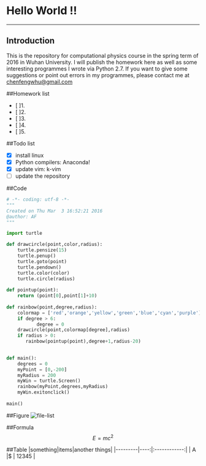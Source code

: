 # **Hello World !!**
------

## Introduction
This is the repository for computational physics course in the spring term of 2016 in Wuhan University. 
I will publish the homework here as well as some interesting programmes I wrote via Python 2.7.
If you want to give some suggestions or point out errors in my programmes, please contact me at chenfengwhu@gmail.com 

##Homework list
- [ ]1.
- [ ]2.
- [ ]3.
- [ ]4.
- [ ]5.

##Todo list 
- [x] install linux 
- [x] Python compilers: Anaconda!
- [x] update vim: k-vim
- [ ] update the repository

##Code
```python
# -*- coding: utf-8 -*-
"""
Created on Thu Mar  3 16:52:21 2016
@author: AF
"""

import turtle

def drawcircle(point,color,radius):
    turtle.pensize(15)
    turtle.penup()
    turtle.goto(point)
    turtle.pendown()
    turtle.color(color)
    turtle.circle(radius)
    
def pointup(point):
    return (point[0],point[1]+10)
    
def rainbow(point,degree,radius):
    colormap = ['red','orange','yellow','green','blue','cyan','purple']
    if degree > 6:
           degree = 0
    drawcircle(point,colormap[degree],radius)
    if radius > 0:
       rainbow(pointup(point),degree+1,radius-20)
          

def main():
    degrees = 0
    myPoint = [0,-200]
    myRadius = 200
    myWin = turtle.Screen()
    rainbow(myPoint,degrees,myRadius)
    myWin.exitonclick()
    
main()

```

##Figure
![file-list](https://raw.githubusercontent.com/chenfeng2013301020145/computational-physics_N2013301020145/master/circle.png)

##Formula
$$E = mc^2$$

##Table
|something|items|another things|
|---------|----:|:------------:|
|   A     |\$   | 12345        |


